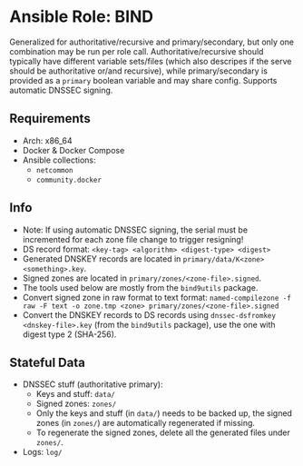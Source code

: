 # Ansible Role: BIND

Generalized for authoritative/recursive and primary/secondary, but only one combination may be run per role call.
Authoritative/recursive should typically have different variable sets/files (which also descripes if the serve should be authoritative or/and recursive),
while primary/secondary is provided as a `primary` boolean variable and may share config.
Supports automatic DNSSEC signing.

## Requirements

- Arch: x86_64
- Docker & Docker Compose
- Ansible collections:
    - `netcommon`
    - `community.docker`

## Info

- Note: If using automatic DNSSEC signing, the serial must be incremented for each zone file change to trigger resigning!
- DS record format: `<key-tag> <algorithm> <digest-type> <digest>`
- Generated DNSKEY records are located in `primary/data/K<zone><something>.key`.
- Signed zones are located in `primary/zones/<zone-file>.signed`.
- The tools used below are mostly from the `bind9utils` package.
- Convert signed zone in raw format to text format: `named-compilezone -f raw -F text -o zone.tmp <zone> primary/zones/<zone-file>.signed`
- Convert the DNSKEY records to DS records using `dnssec-dsfromkey <dnskey-file>.key` (from the `bind9utils` package), use the one with digest type 2 (SHA-256).

## Stateful Data

- DNSSEC stuff (authoritative primary):
    - Keys and stuff: `data/`
    - Signed zones: `zones/`
    - Only the keys and stuff (in `data/`) needs to be backed up, the signed zones (in `zones/`) are automatically regenerated if missing.
    - To regenerate the signed zones, delete all the generated files under `zones/`.
- Logs: `log/`
